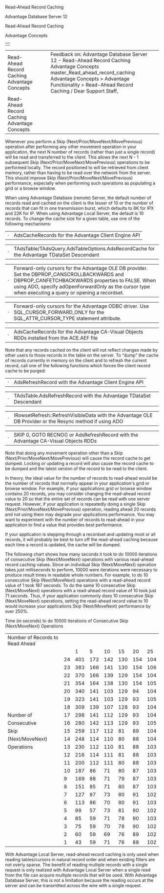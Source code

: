 Read-Ahead Record Caching




Advantage Database Server 12  

Read-Ahead Record Caching

Advantage Concepts

|  |
| --- |
|  |

|  |  |  |  |  |
| --- | --- | --- | --- | --- |
| Read-Ahead Record Caching  Advantage Concepts |  |  | Feedback on: Advantage Database Server 12 - Read-Ahead Record Caching Advantage Concepts master\_Read\_ahead\_record\_caching Advantage Concepts > Advantage Functionality > Read-Ahead Record Caching / Dear Support Staff, |  |
| Read-Ahead Record Caching  Advantage Concepts |  |  |  |  |

Whenever you perform a Skip (Next/Prior/MoveNext/MovePrevious) operation after performing any other movement operation in your application, the next N number of records (rather than just a single record) will be read and transferred to the client. This allows the next N - 1 subsequent Skip (Next/Prior/MoveNext/MovePrevious) operations to be performed locally. The record positioned to will be retrieved from client memory, rather than having to be read over the network from the server. This should improve Skip (Next/Prior/MoveNext/MovePrevious) performance, especially when performing such operations as populating a grid or a browse window.

When using Advantage Database (remote) Server, the default number of records read and cached on the client is the lesser of 10 or the number of records that can fit in one transmission burst, which defaults to 8K for IPX and 22K for IP. When using Advantage Local Server, the default is 10 records. To change the cache size for a given table, use one of the following mechanisms:

|  |  |
| --- | --- |
| · | AdsCacheRecords for the Advantage Client Engine API |

|  |  |
| --- | --- |
| · | TAdsTable/TAdsQuery.AdsTableOptions.AdsRecordCache for the Advantage TDataSet Descendant |

|  |  |
| --- | --- |
| · | Forward-only cursors for the Advantage OLE DB provider. Set the DBPROP\_CANSCROLLBACKWARDS and DBPROP\_CANFETCHBACKWARDS properties to FALSE. When using ADO, specify adOpenForwardOnly as the cursor type when executing a query or opening a recordset. |

|  |  |
| --- | --- |
| · | Forward-only cursors for the Advantage ODBC driver. Use SQL\_CURSOR\_FORWARD\_ONLY for the SQL\_ATTR\_CURSOR\_TYPE statement attribute. |

|  |  |
| --- | --- |
| · | AdsCacheRecords for the Advantage CA-Visual Objects RDDs installed from the ACE.AEF file |

Note that any records cached on the client will not reflect changes made by other users to those records in the table on the server. To "dump" the cache of records currently in memory on the client and to refresh the current record, call one of the following functions which forces the client record cache to be purged:

|  |  |
| --- | --- |
| · | AdsRefreshRecord with the Advantage Client Engine API |

|  |  |
| --- | --- |
| · | TAdsTable.AdsRefreshRecord with the Advantage TDataSet Descendant |

|  |  |
| --- | --- |
| · | IRowsetRefresh::RefreshVisibleData with the Advantage OLE DB Provider or the Resync method if using ADO |

|  |  |
| --- | --- |
| · | SKIP 0, GOTO RECNO() or AdsRefreshRecord with the Advantage CA-Visual Objects RDDs |

Note that doing any movement operation other than a Skip (Next/Prior/MoveNext/MovePrevious) will cause the record cache to get dumped. Locking or updating a record will also cause the record cache to be dumped and the latest version of the record to be read to the client.

In theory, the ideal value for the number of records to read-ahead would be the number of records that normally appear in your application's grid or browse window. For example, if your applications grid or browse window contains 20 records, you may consider changing the read-ahead record value to 20 so that the entire set of records can be read with one server request. However, if your application is repeatedly doing a single Skip (Next/Prior/MoveNext/MovePrevious) operation, reading ahead 20 records and not using them may degrade your applications performance. You may want to experiment with the number of records to read-ahead in your application to find a value that provides best performance.

If your application is stepping through a recordset and updating most or all records, it will probably be best to turn off the read-ahead caching because each time a record is updated, the cache will be dumped.

The following chart shows how many seconds it took to do 10000 iterations of consecutive Skip (Next/MoveNext) operations with various read-ahead record caching values. Since an individual Skip (Next/MoveNext) operation takes just milliseconds to perform, 10000 were iterations were necessary to produce result times in readable whole numbers. For example, to do 10 consecutive Skip (Next/MoveNext) operations with a read-ahead record value of 1 took 187 seconds. To do the same 10 consecutive Skip (Next/MoveNext) operations with a read-ahead record value of 10 took just 71 seconds. Thus, if your application commonly does 10 consecutive Skip (Next/MoveNext) operations, setting the read-ahead record value to 10 would increase your applications Skip (Next/MoveNext) performance by over 250%.

Time (in seconds) to do 10000 Iterations of Consecutive Skip (Next/MoveNext) Operations

|  |  |  |  |  |  |  |  |
| --- | --- | --- | --- | --- | --- | --- | --- |
| Number of Records to Read Ahead | | | | | | | |
|  |  | 1 | 5 | 10 | 15 | 20 | 25 |
|  | 24 | 401 | 172 | 142 | 130 | 154 | 104 |
|  | 23 | 383 | 166 | 141 | 130 | 154 | 106 |
|  | 22 | 370 | 166 | 139 | 129 | 154 | 104 |
|  | 21 | 354 | 164 | 138 | 130 | 154 | 105 |
|  | 20 | 340 | 141 | 103 | 129 | 94 | 104 |
|  | 19 | 323 | 141 | 103 | 129 | 93 | 105 |
|  | 18 | 309 | 139 | 107 | 128 | 93 | 104 |
| Number of | 17 | 298 | 141 | 112 | 129 | 93 | 104 |
| Consecutive | 16 | 280 | 142 | 113 | 129 | 93 | 105 |
| Skip | 15 | 259 | 117 | 112 | 81 | 89 | 104 |
| (Next/MoveNext) | 14 | 248 | 114 | 110 | 80 | 88 | 104 |
| Operations | 13 | 230 | 112 | 110 | 81 | 88 | 103 |
|  | 12 | 216 | 114 | 111 | 81 | 88 | 103 |
|  | 11 | 200 | 112 | 111 | 80 | 88 | 103 |
|  | 10 | 187 | 86 | 71 | 80 | 87 | 103 |
|  | 9 | 169 | 88 | 71 | 79 | 87 | 103 |
|  | 8 | 151 | 85 | 71 | 80 | 87 | 103 |
|  | 7 | 127 | 87 | 73 | 80 | 91 | 102 |
|  | 6 | 113 | 86 | 70 | 80 | 91 | 103 |
|  | 5 | 99 | 57 | 73 | 81 | 90 | 102 |
|  | 4 | 85 | 59 | 71 | 78 | 90 | 103 |
|  | 3 | 75 | 59 | 70 | 78 | 90 | 102 |
|  | 2 | 60 | 59 | 69 | 76 | 89 | 102 |
|  | 1 | 43 | 59 | 71 | 76 | 88 | 102 |

With Advantage Local Server, read-ahead record caching is only used when reading tables/cursors in natural record order and when existing filters are not overly sparse. The benefit of reading multiple records with a single request is only realized with Advantage Local Server when a single read from the file can acquire multiple records that will be used. With Advantage Database Server, this is not a limitation because the reading occurs at the server and can be transmitted across the wire with a single request.